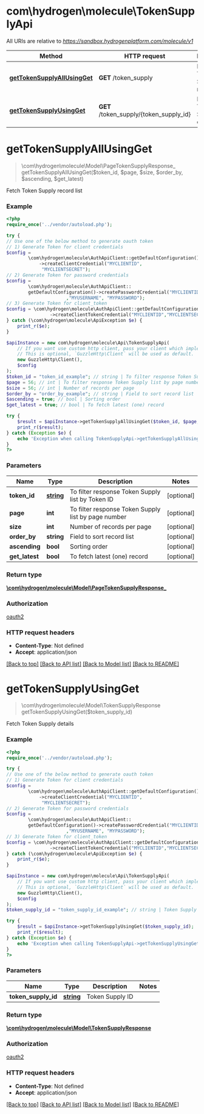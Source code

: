 # com\hydrogen\molecule\TokenSupplyApi

All URIs are relative to *https://sandbox.hydrogenplatform.com/molecule/v1*

Method | HTTP request | Description
------------- | ------------- | -------------
[**getTokenSupplyAllUsingGet**](TokenSupplyApi.md#getTokenSupplyAllUsingGet) | **GET** /token_supply | Fetch Token Supply record list
[**getTokenSupplyUsingGet**](TokenSupplyApi.md#getTokenSupplyUsingGet) | **GET** /token_supply/{token_supply_id} | Fetch Token Supply details


# **getTokenSupplyAllUsingGet**
> \com\hydrogen\molecule\Model\PageTokenSupplyResponse_ getTokenSupplyAllUsingGet($token_id, $page, $size, $order_by, $ascending, $get_latest)

Fetch Token Supply record list

### Example
```php
<?php
require_once('../vendor/autoload.php');

try {
// Use one of the below method to generate oauth token
// 1) Generate Token for client credentials
$config =
        \com\hydrogen\molecule\AuthApiClient::getDefaultConfiguration()
            ->createClientCredential("MYCLIENTID",
             "MYCLIENTSECRET");
// 2) Generate Token for password credentials
$config =
        \com\hydrogen\molecule\AuthApiClient::
        getDefaultConfiguration()->createPasswordCredential("MYCLIENTID","MYCLIENTSECRET"
                      ,"MYUSERNAME", "MYPASSWORD");
// 3) Generate Token for client_token
$config = \com\hydrogen\molecule\AuthApiClient::getDefaultConfiguration()
                ->createClientTokenCredential("MYCLIENTID","MYCLIENTSECRET", "CLIENT_TOKEN");
} catch (\com\hydrogen\molecule\ApiException $e) {
    print_r($e);
}

$apiInstance = new com\hydrogen\molecule\Api\TokenSupplyApi(
    // If you want use custom http client, pass your client which implements `GuzzleHttp\ClientInterface`.
    // This is optional, `GuzzleHttp\Client` will be used as default.
    new GuzzleHttp\Client(),
    $config
);
$token_id = "token_id_example"; // string | To filter response Token Supply list by Token ID
$page = 56; // int | To filter response Token Supply list by page number
$size = 56; // int | Number of records per page
$order_by = "order_by_example"; // string | Field to sort record list
$ascending = true; // bool | Sorting order
$get_latest = true; // bool | To fetch latest (one) record

try {
    $result = $apiInstance->getTokenSupplyAllUsingGet($token_id, $page, $size, $order_by, $ascending, $get_latest);
    print_r($result);
} catch (Exception $e) {
    echo 'Exception when calling TokenSupplyApi->getTokenSupplyAllUsingGet: ', $e->getMessage(), PHP_EOL;
}
?>
```

### Parameters

Name | Type | Description  | Notes
------------- | ------------- | ------------- | -------------
 **token_id** | [**string**](../Model/.md)| To filter response Token Supply list by Token ID | [optional]
 **page** | **int**| To filter response Token Supply list by page number | [optional]
 **size** | **int**| Number of records per page | [optional]
 **order_by** | **string**| Field to sort record list | [optional]
 **ascending** | **bool**| Sorting order | [optional]
 **get_latest** | **bool**| To fetch latest (one) record | [optional]

### Return type

[**\com\hydrogen\molecule\Model\PageTokenSupplyResponse_**](../Model/PageTokenSupplyResponse_.md)

### Authorization

[oauth2](../../README.md#oauth2)

### HTTP request headers

 - **Content-Type**: Not defined
 - **Accept**: application/json

[[Back to top]](#) [[Back to API list]](../../README.md#documentation-for-api-endpoints) [[Back to Model list]](../../README.md#documentation-for-models) [[Back to README]](../../README.md)

# **getTokenSupplyUsingGet**
> \com\hydrogen\molecule\Model\TokenSupplyResponse getTokenSupplyUsingGet($token_supply_id)

Fetch Token Supply details

### Example
```php
<?php
require_once('../vendor/autoload.php');

try {
// Use one of the below method to generate oauth token
// 1) Generate Token for client credentials
$config =
        \com\hydrogen\molecule\AuthApiClient::getDefaultConfiguration()
            ->createClientCredential("MYCLIENTID",
             "MYCLIENTSECRET");
// 2) Generate Token for password credentials
$config =
        \com\hydrogen\molecule\AuthApiClient::
        getDefaultConfiguration()->createPasswordCredential("MYCLIENTID","MYCLIENTSECRET"
                      ,"MYUSERNAME", "MYPASSWORD");
// 3) Generate Token for client_token
$config = \com\hydrogen\molecule\AuthApiClient::getDefaultConfiguration()
                ->createClientTokenCredential("MYCLIENTID","MYCLIENTSECRET", "CLIENT_TOKEN");
} catch (\com\hydrogen\molecule\ApiException $e) {
    print_r($e);
}

$apiInstance = new com\hydrogen\molecule\Api\TokenSupplyApi(
    // If you want use custom http client, pass your client which implements `GuzzleHttp\ClientInterface`.
    // This is optional, `GuzzleHttp\Client` will be used as default.
    new GuzzleHttp\Client(),
    $config
);
$token_supply_id = "token_supply_id_example"; // string | Token Supply ID

try {
    $result = $apiInstance->getTokenSupplyUsingGet($token_supply_id);
    print_r($result);
} catch (Exception $e) {
    echo 'Exception when calling TokenSupplyApi->getTokenSupplyUsingGet: ', $e->getMessage(), PHP_EOL;
}
?>
```

### Parameters

Name | Type | Description  | Notes
------------- | ------------- | ------------- | -------------
 **token_supply_id** | [**string**](../Model/.md)| Token Supply ID |

### Return type

[**\com\hydrogen\molecule\Model\TokenSupplyResponse**](../Model/TokenSupplyResponse.md)

### Authorization

[oauth2](../../README.md#oauth2)

### HTTP request headers

 - **Content-Type**: Not defined
 - **Accept**: application/json

[[Back to top]](#) [[Back to API list]](../../README.md#documentation-for-api-endpoints) [[Back to Model list]](../../README.md#documentation-for-models) [[Back to README]](../../README.md)

